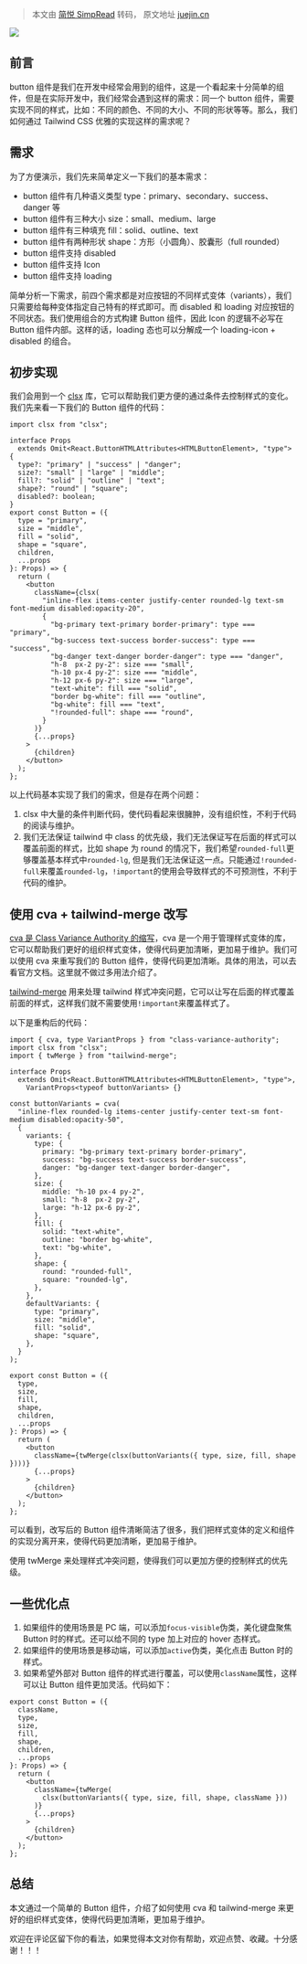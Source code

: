 > 本文由 [简悦 SimpRead](http://ksria.com/simpread/) 转码， 原文地址 [juejin.cn](https://juejin.cn/post/7290802328722276352?searchId=20240122143239B11DED69928146E57425)

![](https://p1-juejin.byteimg.com/tos-cn-i-k3u1fbpfcp/94e3e0a1b1604d909df6e891854be3db~tplv-k3u1fbpfcp-jj-mark:3024:0:0:0:q75.awebp#?w=427&h=365&s=30915&e=jpg&b=ffffff)

前言
--

button 组件是我们在开发中经常会用到的组件，这是一个看起来十分简单的组件，但是在实际开发中，我们经常会遇到这样的需求：同一个 button 组件，需要实现不同的样式，比如：不同的颜色、不同的大小、不同的形状等等。那么，我们如何通过 Tailwind CSS 优雅的实现这样的需求呢？

需求
--

为了方便演示，我们先来简单定义一下我们的基本需求：

*   button 组件有几种语义类型 type：primary、secondary、success、danger 等
*   button 组件有三种大小 size：small、medium、large
*   button 组件有三种填充 fill：solid、outline、text
*   button 组件有两种形状 shape：方形（小圆角）、胶囊形（full rounded）
*   button 组件支持 disabled
*   button 组件支持 Icon
*   button 组件支持 loading

简单分析一下需求，前四个需求都是对应按钮的不同样式变体（variants），我们只需要给每种变体指定自己特有的样式即可。而 disabled 和 loading 对应按钮的不同状态。我们使用组合的方式构建 Button 组件，因此 Icon 的逻辑不必写在 Button 组件内部。这样的话，loading 态也可以分解成一个 loading-icon + disabled 的组合。

初步实现
----

我们会用到一个 [clsx](https://link.juejin.cn?target=https%3A%2F%2Fgithub.com%2Flukeed%2Fclsx "https://github.com/lukeed/clsx") 库，它可以帮助我们更方便的通过条件去控制样式的变化。我们先来看一下我们的 Button 组件的代码：

```
import clsx from "clsx";

interface Props
  extends Omit<React.ButtonHTMLAttributes<HTMLButtonElement>, "type"> {
  type?: "primary" | "success" | "danger";
  size?: "small" | "large" | "middle";
  fill?: "solid" | "outline" | "text";
  shape?: "round" | "square";
  disabled?: boolean;
}
export const Button = ({
  type = "primary",
  size = "middle",
  fill = "solid",
  shape = "square",
  children,
  ...props
}: Props) => {
  return (
    <button
      className={clsx(
        "inline-flex items-center justify-center rounded-lg text-sm font-medium disabled:opacity-20",
        {
          "bg-primary text-primary border-primary": type === "primary",
          "bg-success text-success border-success": type === "success",
          "bg-danger text-danger border-danger": type === "danger",
          "h-8  px-2 py-2": size === "small",
          "h-10 px-4 py-2": size === "middle",
          "h-12 px-6 py-2": size === "large",
          "text-white": fill === "solid",
          "border bg-white": fill === "outline",
          "bg-white": fill === "text",
          "!rounded-full": shape === "round",
        }
      )}
      {...props}
    >
      {children}
    </button>
  );
};
```

以上代码基本实现了我们的需求，但是存在两个问题：

1.  clsx 中大量的条件判断代码，使代码看起来很臃肿，没有组织性，不利于代码的阅读与维护。
2.  我们无法保证 tailwind 中 class 的优先级，我们无法保证写在后面的样式可以覆盖前面的样式，比如 shape 为 round 的情况下，我们希望`rounded-full`更够覆盖基本样式中`rounded-lg`, 但是我们无法保证这一点。只能通过`!rounded-full`来覆盖`rounded-lg`，`!important`的使用会导致样式的不可预测性，不利于代码的维护。

使用 cva + tailwind-merge 改写
--------------------------

[cva 是 Class Variance Authority 的缩写](https://link.juejin.cn?target=https%3A%2F%2Fcva.style%2Fdocs "https://cva.style/docs")，cva 是一个用于管理样式变体的库，它可以帮助我们更好的组织样式变体，使得代码更加清晰，更加易于维护。我们可以使用 cva 来重写我们的 Button 组件，使得代码更加清晰。具体的用法，可以去看官方文档。这里就不做过多用法介绍了。

[tailwind-merge](https://link.juejin.cn?target=https%3A%2F%2Fgithub.com%2Fdcastil%2Ftailwind-merge "https://github.com/dcastil/tailwind-merge") 用来处理 tailwind 样式冲突问题，它可以让写在后面的样式覆盖前面的样式，这样我们就不需要使用`!important`来覆盖样式了。

以下是重构后的代码：

```
import { cva, type VariantProps } from "class-variance-authority";
import clsx from "clsx";
import { twMerge } from "tailwind-merge";

interface Props
  extends Omit<React.ButtonHTMLAttributes<HTMLButtonElement>, "type">,
    VariantProps<typeof buttonVariants> {}

const buttonVariants = cva(
  "inline-flex rounded-lg items-center justify-center text-sm font-medium disabled:opacity-50",
  {
    variants: {
      type: {
        primary: "bg-primary text-primary border-primary",
        success: "bg-success text-success border-success",
        danger: "bg-danger text-danger border-danger",
      },
      size: {
        middle: "h-10 px-4 py-2",
        small: "h-8  px-2 py-2",
        large: "h-12 px-6 py-2",
      },
      fill: {
        solid: "text-white",
        outline: "border bg-white",
        text: "bg-white",
      },
      shape: {
        round: "rounded-full",
        square: "rounded-lg",
      },
    },
    defaultVariants: {
      type: "primary",
      size: "middle",
      fill: "solid",
      shape: "square",
    },
  }
);

export const Button = ({
  type,
  size,
  fill,
  shape,
  children,
  ...props
}: Props) => {
  return (
    <button
      className={twMerge(clsx(buttonVariants({ type, size, fill, shape })))}
      {...props}
    >
      {children}
    </button>
  );
};
```

可以看到，改写后的 Button 组件清晰简洁了很多，我们把样式变体的定义和组件的实现分离开来，使得代码更加清晰，更加易于维护。

使用 twMerge 来处理样式冲突问题，使得我们可以更加方便的控制样式的优先级。

一些优化点
-----

1.  如果组件的使用场景是 PC 端，可以添加`focus-visible`伪类，美化键盘聚焦 Button 时的样式。还可以给不同的 type 加上对应的 hover 态样式。
2.  如果组件的使用场景是移动端，可以添加`active`伪类，美化点击 Button 时的样式。
3.  如果希望外部对 Button 组件的样式进行覆盖，可以使用`className`属性，这样可以让 Button 组件更加灵活。代码如下：

```
export const Button = ({
  className,
  type,
  size,
  fill,
  shape,
  children,
  ...props
}: Props) => {
  return (
    <button
      className={twMerge(
        clsx(buttonVariants({ type, size, fill, shape, className }))
      )}
      {...props}
    >
      {children}
    </button>
  );
};
```

总结
--

本文通过一个简单的 Button 组件，介绍了如何使用 cva 和 tailwind-merge 来更好的组织样式变体，使得代码更加清晰，更加易于维护。

欢迎在评论区留下你的看法，如果觉得本文对你有帮助，欢迎点赞、收藏。十分感谢！！！